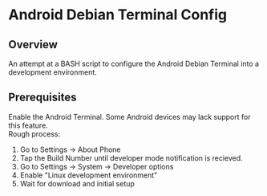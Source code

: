 # Android Debian Terminal Config

## Overview
An attempt at a BASH script to configure the Android Debian Terminal into a development environment.

## Prerequisites
Enable the Android Terminal. Some Android devices may lack support for this feature. <br>
Rough process: <br>
1. Go to Settings -> About Phone
2. Tap the Build Number until developer mode notification is recieved.
3. Go to Settings -> System -> Developer options
4. Enable "Linux development environment"
5. Wait for download and initial setup
